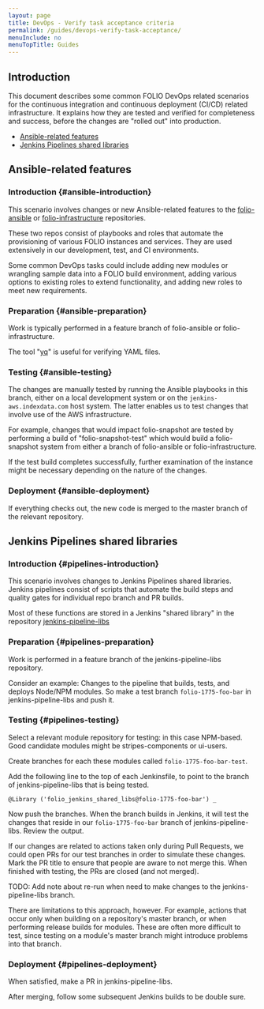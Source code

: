 ```yaml
---
layout: page
title: DevOps - Verify task acceptance criteria
permalink: /guides/devops-verify-task-acceptance/
menuInclude: no
menuTopTitle: Guides
---
```


## Introduction

This document describes some common FOLIO DevOps related scenarios for the continuous integration and continuous deployment (CI/CD) related infrastructure.
It explains how they are tested and verified for completeness and success, before the changes are "rolled out" into production.

* [Ansible-related features](#ansible-related-features)
* [Jenkins Pipelines shared libraries](#jenkins-pipelines-shared-libraries)

## Ansible-related features

### Introduction {#ansible-introduction}

This scenario involves changes or new Ansible-related features to the
[folio-ansible](https://github.com/folio-org/folio-ansible)
or
[folio-infrastructure](https://github.com/folio-org/folio-infrastructure)
repositories.

These two repos consist of playbooks and roles that automate the provisioning of various FOLIO instances and services.
They are used extensively in our development, test, and CI environments.

Some common DevOps tasks could include adding new modules or wrangling sample data into a FOLIO build environment, adding various options to existing roles to extend functionality, and adding new roles to meet new requirements.

### Preparation {#ansible-preparation}

Work is typically performed in a feature branch of folio-ansible or folio-infrastructure.

The tool "[yq](https://github.com/kislyuk/yq)" is useful for verifying YAML files.

### Testing {#ansible-testing}

The changes are manually tested by running the Ansible playbooks in this branch, either on a local development system or on the `jenkins-aws.indexdata.com` host system.
The latter enables us to test changes that involve use of the AWS infrastructure.

For example, changes that would impact folio-snapshot are tested by performing a build of "folio-snapshot-test" which would build a folio-snapshot system from either a branch of folio-ansible or folio-infrastructure.

If the test build completes successfully, further examination of the instance might be necessary depending on the nature of the changes.

### Deployment {#ansible-deployment}

If everything checks out, the new code is merged to the master branch of the relevant repository.

## Jenkins Pipelines shared libraries

### Introduction {#pipelines-introduction}

This scenario involves changes to Jenkins Pipelines shared libraries.
Jenkins pipelines consist of scripts that automate the build steps and quality gates for individual repo branch and PR builds.

Most of these functions are stored in a Jenkins "shared library" in the repository
[jenkins-pipeline-libs](https://github.com/folio-org/jenkins-pipeline-libs)

### Preparation {#pipelines-preparation}

Work is performed in a feature branch of the jenkins-pipeline-libs repository.

Consider an example: Changes to the pipeline that builds, tests, and deploys Node/NPM modules.
So make a test branch `folio-1775-foo-bar` in jenkins-pipeline-libs and push it.

### Testing {#pipelines-testing}

Select a relevant module repository for testing: in this case NPM-based.
Good candidate modules might be stripes-components or ui-users.

Create branches for each these modules called `folio-1775-foo-bar-test`.

Add the following line to the top of each Jenkinsfile, to point to the branch of jenkins-pipeline-libs that is being tested.

```
@Library ('folio_jenkins_shared_libs@folio-1775-foo-bar') _
```

Now push the branches.
When the branch builds in Jenkins, it will test the changes that reside in our `folio-1775-foo-bar` branch of jenkins-pipeline-libs.
Review the output.

If our changes are related to actions taken only during Pull Requests, we could open PRs for our test branches in order to simulate these changes.
Mark the PR title to ensure that people are aware to not merge this.
When finished with testing, the PRs are closed (and not merged).

TODO: Add note about re-run when need to make changes to the jenkins-pipeline-libs branch.

There are limitations to this approach, however. For example, actions that occur only when building on a repository's master branch, or when performing release builds for modules.
These are often more difficult to test, since testing on a module's master branch might introduce problems into that branch.

### Deployment {#pipelines-deployment}

When satisfied, make a PR in jenkins-pipeline-libs.

After merging, follow some subsequent Jenkins builds to be double sure.

